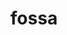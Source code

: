 ---
title: fossa
meaning: DITCH :(
ch: twelve
pos: noun
stem: foss
genend: ae
abbgender: f.
abbgender2: fem.
gender: feminine
declension: first
six: y
---